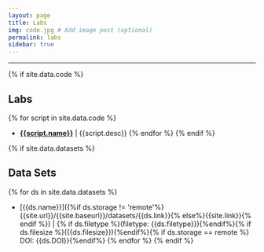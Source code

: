 ```yaml
---
layout: page
title: Labs
img: code.jpg # Add image post (optional)
permalink: labs
sidebar: true
---
```


---

{% if site.data.code %}
## Labs 
{% for script in site.data.code %}
* [**{{script.name}}**](https://colab.research.google.com/github/shih-lab/BIS198/blob/master/software/{{script.name}})
  \| {{script.desc}}
{% endfor %}
{% endif %}

{% if site.data.datasets %}
## Data Sets
{% for ds in site.data.datasets %}
* [{{ds.name}}]({%if ds.storage !=
  'remote'%}{{site.url}}/{{site.baseurl}}/datasets/{{ds.link}}{%
  else%}{{site.link}}{% endif %}) \| {% if ds.filetype %}(filetype:
  {{ds.filetype}}){%endif%}{% if ds.filesize %}({{ds.filesize}}){%endif%}{%
  if ds.storage == remote %} DOI: {{ds.DOI}}{%endif%}
{% endfor %}
{% endif %}
